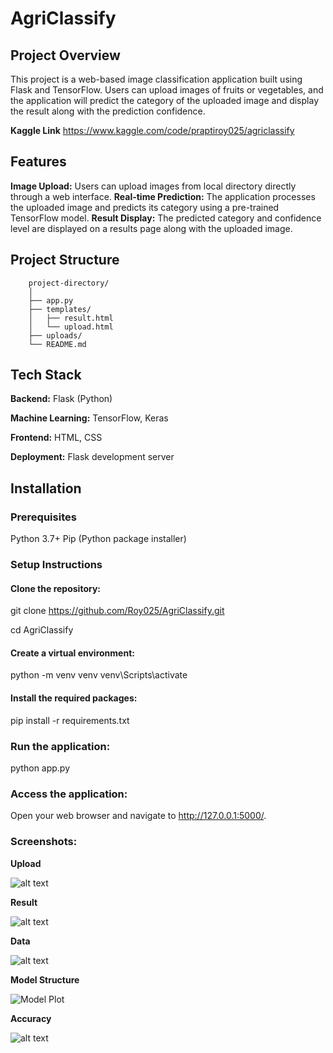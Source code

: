 # AgriClassify
## Project Overview

This project is a web-based image classification application built using Flask and TensorFlow. Users can upload images of fruits or vegetables, and the application will predict the category of the uploaded image and display the result along with the prediction confidence.

**Kaggle Link**
https://www.kaggle.com/code/praptiroy025/agriclassify

## Features
**Image Upload:** Users can upload images from local directory directly through a web interface.
**Real-time Prediction:** The application processes the uploaded image and predicts its category using a pre-trained TensorFlow model.
**Result Display:** The predicted category and confidence level are displayed on a results page along with the uploaded image.
## Project Structure

        project-directory/
        │
        ├── app.py                    
        ├── templates/
        │   ├── result.html            
        │   └── upload.html           
        ├── uploads/                  
        └── README.md                 
## Tech Stack

**Backend:** Flask (Python)

**Machine Learning:** TensorFlow, Keras

**Frontend:** HTML, CSS

**Deployment:** Flask development server

## Installation
### Prerequisites
Python 3.7+
Pip (Python package installer)

### Setup Instructions

#### Clone the repository:

git clone https://github.com/Roy025/AgriClassify.git

cd AgriClassify

#### Create a virtual environment:
python -m venv venv
venv\Scripts\activate

#### Install the required packages:

<!-- pip install tensorflow flask pillow
pip freeze > requirements.txt -->
pip install -r requirements.txt

### Run the application:
python app.py


### Access the application:
Open your web browser and navigate to http://127.0.0.1:5000/.

### Screenshots:

**Upload**

![alt text](image-1.png)

**Result**

![alt text](image.png)

**Data**

![alt text](image-2.png)

**Model Structure**

![Model Plot](model_plot.png)


**Accuracy**

![alt text](image-3.png)
